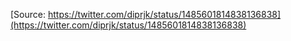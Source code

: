[Source: https://twitter.com/diprjk/status/1485601814838136838](https://twitter.com/diprjk/status/1485601814838136838)